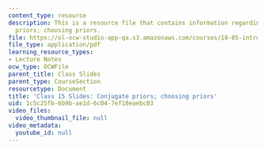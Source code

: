 ```yaml
---
content_type: resource
description: This is a resource file that contains information regarding conjugate
  priors; choosing priors.
file: https://ol-ocw-studio-app-qa.s3.amazonaws.com/courses/18-05-introduction-to-probability-and-statistics-spring-2014/1c5c25fb6b9bae1d6c047ef18eaebc03_MIT18_05S14_class15slides.pdf
file_type: application/pdf
learning_resource_types:
- Lecture Notes
ocw_type: OCWFile
parent_title: Class Slides
parent_type: CourseSection
resourcetype: Document
title: 'Class 15 Slides: Conjugate priors; choosing priors'
uid: 1c5c25fb-6b9b-ae1d-6c04-7ef18eaebc03
video_files:
  video_thumbnail_file: null
video_metadata:
  youtube_id: null
---
```

